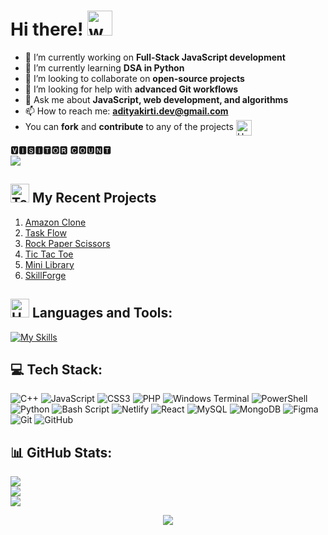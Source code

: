 # Hi there! <img src="https://user-images.githubusercontent.com/72663882/171687151-bb31c996-c9d2-49c8-b593-734946893b23.gif" alt="waving hand gif" aria-hidden="true" width="40" />

- 🔭 I’m currently working on **Full-Stack JavaScript development**
- 🌱 I’m currently learning **DSA in Python**
- 👯 I’m looking to collaborate on **open-source projects**
- 🤔 I’m looking for help with **advanced Git workflows**
- 💬 Ask me about **JavaScript, web development, and algorithms**
- 📫 How to reach me: **[adityakirti.dev@gmail.com](mailto:adityakirti.dev@gmail.com)**
- You can **fork** and **contribute** to any of the projects <img src="https://raw.githubusercontent.com/Tarikul-Islam-Anik/Animated-Fluent-Emojis/master/Emojis/Hand%20gestures/Handshake.png" alt="Handshake" width="25" height="25" align="center" />

<p align="start"> 
🆅🅸🆂🅸🆃🅾🆁 🅲🅾🆄🅽🆃<br>
<img src="https://profile-counter.glitch.me/addy118/count.svg"/>

## <img src="https://raw.githubusercontent.com/Tarikul-Islam-Anik/Animated-Fluent-Emojis/master/Emojis/People/Technologist.png" alt="Technologist" width="30" height="30" /> My Recent Projects

1. [Amazon Clone](https://amazon-aditya-clone.netlify.app/)
2. [Task Flow](https://addy118.github.io/task-flow/)
3. [Rock Paper Scissors](https://rps-aditya.netlify.app/)
4. [Tic Tac Toe](https://addy118.github.io/tic-tac-toe/)
5. [Mini Library](https://addy118.github.io/library/)
6. [SkillForge](https://adityakirti.netlify.app/css-projects/skillforge/index.html)

## <img src="https://raw.githubusercontent.com/Tarikul-Islam-Anik/Animated-Fluent-Emojis/master/Emojis/Objects/Hammer%20and%20Wrench.png" alt="Hammer and Wrench" width="30" height="30" /> **Languages and Tools:**  
[![My Skills](https://skillicons.dev/icons?i=html,css,tailwind,js,react,redux,c,py,mysql,mongodb,php,null,git,github,vscode,figma,md&perline=6)](#)

## 💻 Tech Stack:

![C++](https://img.shields.io/badge/c++-%2300599C.svg?style=for-the-badge&logo=c%2B%2B&logoColor=white) ![JavaScript](https://img.shields.io/badge/javascript-%23323330.svg?style=for-the-badge&logo=javascript&logoColor=%23F7DF1E) ![CSS3](https://img.shields.io/badge/css3-%231572B6.svg?style=for-the-badge&logo=css3&logoColor=white) ![PHP](https://img.shields.io/badge/php-%23777BB4.svg?style=for-the-badge&logo=php&logoColor=white) ![Windows Terminal](https://img.shields.io/badge/Windows%20Terminal-%234D4D4D.svg?style=for-the-badge&logo=windows-terminal&logoColor=white) ![PowerShell](https://img.shields.io/badge/PowerShell-%235391FE.svg?style=for-the-badge&logo=powershell&logoColor=white) ![Python](https://img.shields.io/badge/python-3670A0?style=for-the-badge&logo=python&logoColor=ffdd54) ![Bash Script](https://img.shields.io/badge/bash_script-%23121011.svg?style=for-the-badge&logo=gnu-bash&logoColor=white) ![Netlify](https://img.shields.io/badge/netlify-%23000000.svg?style=for-the-badge&logo=netlify&logoColor=#00C7B7) ![React](https://img.shields.io/badge/react-%2320232a.svg?style=for-the-badge&logo=react&logoColor=%2361DAFB) ![MySQL](https://img.shields.io/badge/mysql-4479A1.svg?style=for-the-badge&logo=mysql&logoColor=white) ![MongoDB](https://img.shields.io/badge/MongoDB-%234ea94b.svg?style=for-the-badge&logo=mongodb&logoColor=white) ![Figma](https://img.shields.io/badge/figma-%23F24E1E.svg?style=for-the-badge&logo=figma&logoColor=white) ![Git](https://img.shields.io/badge/git-%23F05033.svg?style=for-the-badge&logo=git&logoColor=white) ![GitHub](https://img.shields.io/badge/github-%23121011.svg?style=for-the-badge&logo=github&logoColor=white)

## 📊 GitHub Stats:

![](https://github-readme-stats.vercel.app/api?username=addy118&theme=dark&hide_border=true&include_all_commits=false&count_private=false)<br/>
![](https://github-readme-streak-stats.herokuapp.com/?user=addy118&theme=dark&hide_border=true)<br/>
![](https://github-readme-stats.vercel.app/api/top-langs/?username=addy118&theme=dark&hide_border=true&include_all_commits=false&count_private=false&layout=compact)

<p align="center">
     <img src="https://capsule-render.vercel.app/api?type=waving&color=gradient&height=100&section=footer"/>
</p>
